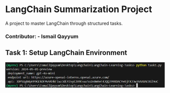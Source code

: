 # LangChain Summarization Project
A project to master LangChain through structured tasks.

### Contributor: - Ismail Qayyum

## Task 1: Setup LangChain Environment

![alt text](image.png)

